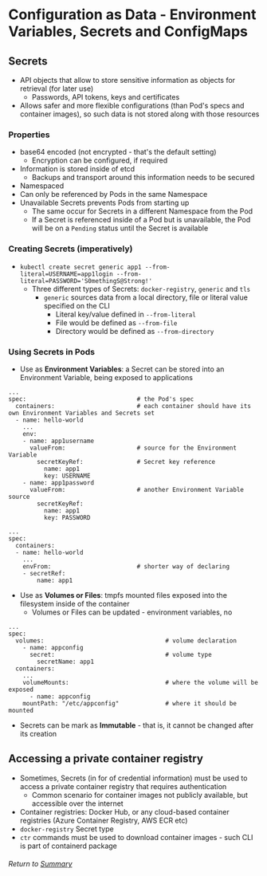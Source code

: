 # Configuration as Data - Environment Variables, Secrets and ConfigMaps

## Secrets
- API objects that allow to store sensitive information as objects for retrieval (for later use)
    - Passwords, API tokens, keys and certificates
- Allows safer and more flexible configurations (than Pod's specs and container images), so such data is not stored along with those resources

### Properties
- base64 encoded (not encrypted - that's the default setting)
    - Encryption can be configured, if required
- Information is stored inside of etcd
    - Backups and transport around this information needs to be secured
- Namespaced
- Can only be referenced by Pods in the same Namespace
- Unavailable Secrets prevents Pods from starting up 
    - The same occur for Secrets in a different Namespace from the Pod
    - If a Secret is referenced inside of a Pod but is unavailable, the Pod will be on a `Pending` status until the Secret is available

### Creating Secrets (imperatively)
- `kubectl create secret generic app1 --from-literal=USERNAME=app1login --from-literal=PASSWORD='S0methingS@Strong!'`
    - Three different types of Secrets: `docker-registry`, `generic` and `tls`
        - `generic` sources data from a local directory, file or literal value specified on the CLI
            - Literal key/value defined in `--from-literal`
            - File would be defined as `--from-file`
            - Directory would be defined as `--from-directory`

### Using Secrets in Pods
- Use as **Environment Variables**: a Secret can be stored into an Environment Variable, being exposed to applications
```
...
spec:                               # the Pod's spec
  containers:                       # each container should have its own Environment Variables and Secrets set
  - name: hello-world
    ...
    env:
    - name: app1username
      valueFrom:                    # source for the Environment Variable            
        secretKeyRef:               # Secret key reference
          name: app1
          key: USERNAME
    - name: app1password
      valueFrom:                    # another Environment Variable source
        secretKeyRef:
          name: app1
          key: PASSWORD
```
```
...
spec:
  containers:
  - name: hello-world
    ...
    envFrom:                        # shorter way of declaring
    - secretRef:
        name: app1
```
- Use as **Volumes or Files**: tmpfs mounted files exposed into the filesystem inside of the container
    - Volumes or Files can be updated - environment variables, no
```
...
spec:
  volumes:                                  # volume declaration
    - name: appconfig
      secret:                               # volume type
        secretName: app1
  containers:
    ...
    volumeMounts:                           # where the volume will be exposed
      - name: appconfig
    mountPath: "/etc/appconfig"             # where it should be mounted

```
- Secrets can be mark as **Immutable** - that is, it cannot be changed after its creation

## Accessing a private container registry
- Sometimes, Secrets (in for of credential information) must be used to access a private container registry that requires authentication
    - Common scenario for container images not publicly available, but accessible over the internet
- Container registries: Docker Hub, or any cloud-based container registries (Azure Container Registry, AWS ECR etc)
- `docker-registry` Secret type
- `ctr` commands must be used to download container images - such CLI is part of containerd package

###### Return to [Summary](README.md)